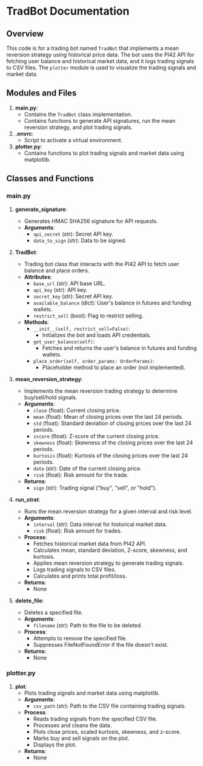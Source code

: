 
# TradBot Documentation

## Overview
This code is for a trading bot named `TradBot` that implements a mean reversion strategy using historical price data. The bot uses the PI42 API for fetching user balance and historical market data, and it logs trading signals to CSV files. The `plotter` module is used to visualize the trading signals and market data.

## Modules and Files
1. **main.py**:
    - Contains the `TradBot` class implementation.
    - Contains functions to generate API signatures, run the mean reversion strategy, and plot trading signals.
2. **.envrc**:
    - Script to activate a virtual environment.
3. **plotter.py**:
    - Contains functions to plot trading signals and market data using matplotlib.

## Classes and Functions

### main.py

1. **generate_signature**:
    - Generates HMAC SHA256 signature for API requests.
    - **Arguments**:
        - `api_secret` (str): Secret API key.
        - `data_to_sign` (str): Data to be signed.

2. **TradBot**:
    - Trading bot class that interacts with the PI42 API to fetch user balance and place orders.
    - **Attributes**:
        - `base_url` (str): API base URL.
        - `api_key` (str): API key.
        - `secret_key` (str): Secret API key.
        - `available_balance` (dict): User's balance in futures and funding wallets.
        - `restrict_sell` (bool): Flag to restrict selling.
    - **Methods**:
        - `__init__(self, restrict_sell=False)`:
            - Initializes the bot and loads API credentials.
        - `get_user_balance(self)`:
            - Fetches and returns the user's balance in futures and funding wallets.
        - `place_order(self, order_params: OrderParams)`:
            - Placeholder method to place an order (not implemented).

3. **mean_reversion_strategy**:
    - Implements the mean reversion trading strategy to determine buy/sell/hold signals.
    - **Arguments**:
        - `close` (float): Current closing price.
        - `mean` (float): Mean of closing prices over the last 24 periods.
        - `std` (float): Standard deviation of closing prices over the last 24 periods.
        - `zscore` (float): Z-score of the current closing price.
        - `skewness` (float): Skewness of the closing prices over the last 24 periods.
        - `kurtosis` (float): Kurtosis of the closing prices over the last 24 periods.
        - `date` (str): Date of the current closing price.
        - `risk` (float): Risk amount for the trade.
    - **Returns**:
        - `sign` (str): Trading signal ("buy", "sell", or "hold").

4. **run_strat**:
    - Runs the mean reversion strategy for a given interval and risk level.
    - **Arguments**:
        - `interval` (str): Data interval for historical market data.
        - `risk` (float): Risk amount for trades.
    - **Process**:
        - Fetches historical market data from PI42 API.
        - Calculates mean, standard deviation, Z-score, skewness, and kurtosis.
        - Applies mean reversion strategy to generate trading signals.
        - Logs trading signals to CSV files.
        - Calculates and prints total profit/loss.
    - **Returns**:
        - None

5. **delete_file**:
    - Deletes a specified file.
    - **Arguments**:
        - `filename` (str): Path to the file to be deleted.
    - **Process**:
        - Attempts to remove the specified file.
        - Suppresses FileNotFoundError if the file doesn't exist.
    - **Returns**:
        - None

### plotter.py

1. **plot**:
    - Plots trading signals and market data using matplotlib.
    - **Arguments**:
        - `csv_path` (str): Path to the CSV file containing trading signals.
    - **Process**:
        - Reads trading signals from the specified CSV file.
        - Processes and cleans the data.
        - Plots close prices, scaled kurtosis, skewness, and z-score.
        - Marks buy and sell signals on the plot.
        - Displays the plot.
    - **Returns**:
        - None
